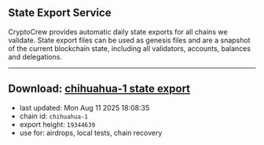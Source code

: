 ## State Export Service
CryptoCrew provides automatic daily state exports for all chains we validate. State export files can be used as genesis files and are a snapshot of the current blockchain state, including all validators, accounts, balances and delegations.

---
**Download: [chihuahua-1 state export](https://dl-eu2.ccvalidators.com/SERVICE/chihuahua/chihuahua-1_export_19344639.json)**
---

- last updated: Mon Aug 11 2025 18:08:35
- chain id: `chihuahua-1`
- export height: `19344639`
- use for: airdrops, local tests, chain recovery
